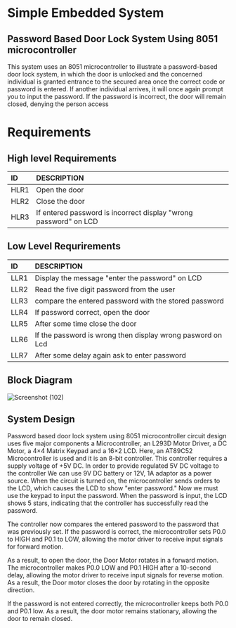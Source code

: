 # Simple Embedded System 
## Password Based Door Lock System Using 8051 microcontroller 

This system uses an 8051 microcontroller to illustrate a password-based door lock system, in which the door is unlocked and the concerned individual is granted entrance to the secured area once the correct code or password is entered. If another individual arrives, it will once again prompt you to input the password. If the password is incorrect, the door will remain closed, denying the person access


# Requirements 

## High level Requirements 
|ID  |DESCRIPTION                                                     |
|:---|:---------------------------------------------------------------|
|HLR1|Open the door                                                   |
|HLR2|Close the door                                                  |
|HLR3|If entered password is incorrect display "wrong password" on LCD|


## Low Level Requrirements
|ID  |DESCRIPTION                                               |
|:---|:---------------------------------------------------------|
|LLR1|Display the message "enter the password" on LCD           |
|LLR2|Read the five digit password from the user                |
|LLR3|compare the entered password with the stored password     |
|LLR4|If password correct, open the door                        |
|LLR5|After some time close the door                            |
|LLR6|If the password is wrong then display wrong pasword on Lcd|
|LLR7|After some delay again ask to enter password              |

## Block Diagram
![Screenshot (102)](https://user-images.githubusercontent.com/98865009/154790162-4de45898-44e7-429e-802d-e36ba8880e31.png)

## System Design
Password based door lock system using 8051 microcontroller circuit design uses five major components  a Microcontroller, an L293D Motor Driver, a DC Motor, a 4×4 Matrix Keypad and a 16×2 LCD. Here, an AT89C52 Microcontroller is used and it is an 8-bit controller. This controller requires a supply voltage of +5V DC. In order to provide regulated 5V DC voltage to the controller We can use 9V DC battery or 12V, 1A adaptor as a power source.
When the circuit is turned on, the microcontroller sends orders to the LCD, which causes the LCD to show "enter password." Now we must use the keypad to input the password. When the password is input, the LCD shows 5 stars, indicating that the controller has successfully read the password.

The controller now compares the entered password to the password that was previously set. If the password is correct, the microcontroller sets P0.0 to HIGH and P0.1 to LOW, allowing the motor driver to receive input signals for forward motion.

As a result, to open the door, the Door Motor rotates in a forward motion. The microcontroller makes P0.0 LOW and P0.1 HIGH after a 10-second delay, allowing the motor driver to receive input signals for reverse motion. As a result, the Door motor closes the door by rotating in the opposite direction.

If the password is not entered correctly, the microcontroller keeps both P0.0 and P0.1 low. As a result, the door motor remains stationary, allowing the door to remain closed.


